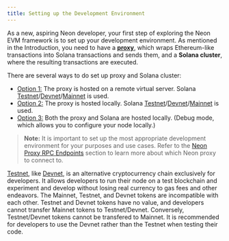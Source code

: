 ```yaml
---
title: Setting up the Development Environment
---
```


As a new, aspiring Neon developer, your first step of exploring the Neon EVM framework is to set up your development environment. As mentioned in the Introduction, you need to have a [**proxy**](architecture/neon_evm_arch.md/#neon-web3-proxy-proxy), which wraps Ethereum-like transactions into Solana transactions and sends them, and a **Solana cluster**, where the resulting transactions are executed.

There are several ways to do set up proxy and Solana cluster:
  * [Option 1:](developing/dev_environment/op1_remote_proxy_remote_solana.md) The proxy is hosted on a remote virtual server. Solana [Testnet](https://docs.solana.com/clusters#testnet)/[Devnet](https://docs.solana.com/clusters#devnet)/[Mainnet](https://docs.solana.com/clusters#mainnet-beta) is used.
  * [Option 2:](developing/dev_environment/op2_local_proxy_remote_solana.md) The proxy is hosted locally. Solana [Testnet](https://docs.solana.com/clusters#testnet)/[Devnet](https://docs.solana.com/clusters#devnet)/[Mainnet](https://docs.solana.com/clusters#mainnet-beta) is used.
  * [Option 3:](developing/dev_environment/op3_local_proxy_local_solana.md) Both the proxy and Solana are hosted locally. (Debug mode, which allows you to configure your node locally.)

> **Note:** It is important to set up the most appropriate development environment for your purposes and use cases. Refer to the [Neon Proxy RPC Endpoints](clusters/neon_proxy_rpc_endpoints.md) section to learn more about which Neon proxy to connect to.  

[Testnet](https://docs.solana.com/clusters#testnet), like [Devnet](https://docs.solana.com/clusters#devnet), is an alternative cryptocurrency chain exclusively for developers. It allows developers to run their node on a test blockchain and experiment and develop without losing real currency to gas fees and other endeavors. The Mainnet, Testnet, and Devnet tokens are incompatible with each other. Testnet and Devnet tokens have no value, and developers cannot transfer Mainnet tokens to Testnet/Devnet. Conversely, Testnet/Devnet tokens cannot be transfered to Mainnet. It is recommended for developers to use the Devnet rather than the Testnet when testing their code.